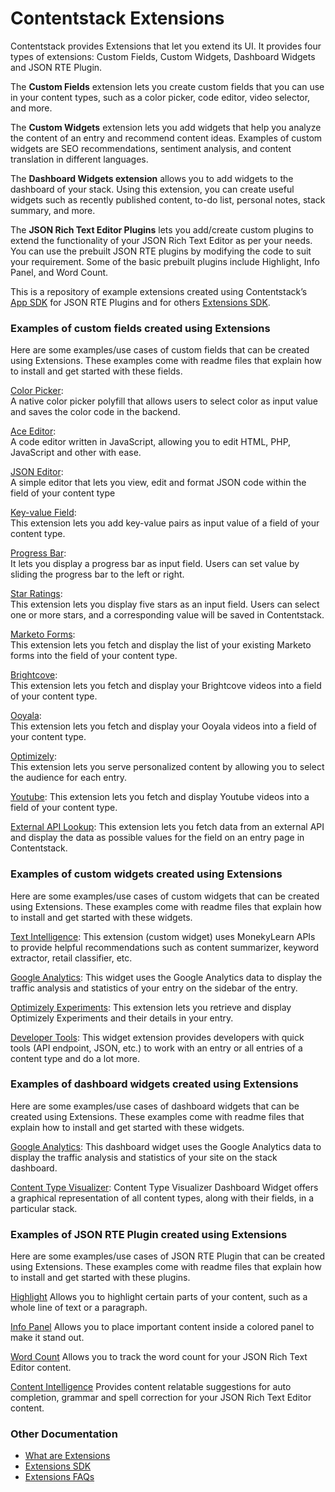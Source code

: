 # Contentstack Extensions

Contentstack provides Extensions that let you extend its UI. It provides four types of extensions: Custom Fields, Custom Widgets, Dashboard Widgets and JSON RTE Plugin.

The **Custom Fields** extension lets you create custom fields that you can use in your content types, such as a color picker, code editor, video selector, and more.

The **Custom Widgets** extension lets you add widgets that help you analyze the content of an entry and recommend content ideas. Examples of custom widgets are SEO recommendations, sentiment analysis, and content translation in different languages.

The **Dashboard Widgets extension** allows you to add widgets to the dashboard of your stack. Using this extension, you can create useful widgets such as recently published content, to-do list, personal notes, stack summary, and more.

The **JSON Rich Text Editor Plugins** lets you add/create custom plugins to extend the functionality of your JSON Rich Text Editor as per your needs. You can use the prebuilt JSON RTE plugins by modifying the code to suit your requirement. Some of the basic prebuilt plugins include Highlight, Info Panel, and Word Count. 


This is a repository of example extensions created using Contentstack’s [App SDK](https://www.npmjs.com/package/@contentstack/app-sdk) for JSON RTE Plugins and for others [Extensions SDK](https://github.com/contentstack/ui-extensions-sdk).

### Examples of custom fields created using Extensions

Here are some examples/use cases of custom fields that can be created using Extensions. These examples come with readme files that explain how to install and get started with these fields.

[Color Picker](./color-picker):  
A native color picker polyfill that allows users to select color as input value and saves the color code in the backend.

[Ace Editor](./ace-editor):  
A code editor written in JavaScript, allowing you to edit HTML, PHP, JavaScript and other with ease.

[JSON Editor](./json-editor):  
A simple editor that lets you view, edit and format JSON code within the field of your content type

[Key-value Field](./key-value-field):  
This extension lets you add key-value pairs as input value of a field of your content type.

[Progress Bar](./progress-bar):  
It lets you display a progress bar as input field. Users can set value by sliding the progress bar to the left or right.

[Star Ratings](./ratings):  
This extension lets you display five stars as an input field. Users can select one or more stars, and a corresponding value will be saved in Contentstack.

[Marketo Forms](./marketo-forms):  
This extension lets you fetch and display the list of your existing Marketo forms into the field of your content type.

[Brightcove](./brightcove):  
This extension lets you fetch and display your Brightcove videos into a field of your content type.

[Ooyala](./ooyala):  
This extension lets you fetch and display your Ooyala videos into a field of your content type.

[Optimizely](./optimizely):  
This extension lets you serve personalized content by allowing you to select the audience for each entry.

[Youtube](./youtube):
This extension lets you fetch and display Youtube videos into a field of your content type.

[External API Lookup](./external-api-lookup-template):
This extension lets you fetch data from an external API and display the data as possible values for the field on an entry page in Contentstack.

### Examples of custom widgets created using Extensions

Here are some examples/use cases of custom widgets that can be created using Extensions. These examples come with readme files that explain how to install and get started with these widgets.

[Text Intelligence](./text-intelligence):
This extension (custom widget) uses MonekyLearn APIs to provide helpful recommendations such as content summarizer, keyword extractor, retail classifier, etc.

[Google Analytics](./google-analytics):
This widget uses the Google Analytics data to display the traffic analysis and statistics of your entry on the sidebar of the entry.

[Optimizely Experiments](./optimizely-experiments):
This extension lets you retrieve and display Optimizely Experiments and their details in your entry.

[Developer Tools](./developer-tools):
This widget extension provides developers with quick tools (API endpoint, JSON, etc.) to work with an entry or all entries of a content type and do a lot more.

### Examples of dashboard widgets created using Extensions

Here are some examples/use cases of dashboard widgets that can be created using Extensions. These examples come with readme files that explain how to install and get started with these widgets.

[Google Analytics](./dashboard-widget-google-analytics):
This dashboard widget uses the Google Analytics data to display the traffic analysis and statistics of your site on the stack dashboard.

[Content Type Visualizer](./content-type-visualizer):
Content Type Visualizer Dashboard Widget offers a graphical representation of all content types, along with their fields, in a particular stack.

### Examples of JSON RTE Plugin created using Extensions

Here are some examples/use cases of JSON RTE Plugin that can be created using Extensions. These examples come with readme files that explain how to install and get started with these plugins.

[Highlight](./highlight)
Allows you to highlight certain parts of your content, such as a whole line of text or a paragraph.


[Info Panel](./info-panel)
Allows you to place important content inside a colored panel to make it stand out.


[Word Count](./word-count)
Allows you to track the word count for your JSON Rich Text Editor content.

[Content Intelligence](./content-intelligence)
Provides content relatable suggestions for auto completion, grammar and spell correction for your JSON Rich Text Editor content.

### Other Documentation

- [What are Extensions](https://www.contentstack.com/docs/guide/extensions)
- [Extensions SDK](https://github.com/contentstack/ui-extensions-sdk)
- [Extensions FAQs](https://www.contentstack.com/docs/faqs#extensions)
